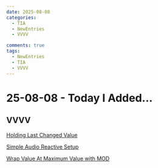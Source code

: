 ```yaml
---
date: 2025-08-08
categories:
  - TIA
  - NewEntries
  - VVVV

comments: true
tags:
  - NewEntries
  - TIA
  - VVVV
---
```

# 25-08-08 - Today I Added...

## VVVV
[Holding Last Changed Value](../../VVVV/HandlingDataAndValues/HoldingLastChangedValue.md)

[Simple Audio Reactive Setup ](../../VVVV/Audio/SimpleAudioReactivePatch.md)

[Wrap Value At Maximum Value with MOD](../../VVVV/HandlingDataAndValues/WrapValueAtMaxValueMOD.md)